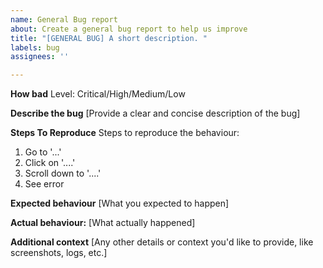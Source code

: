 ```yaml
---
name: General Bug report
about: Create a general bug report to help us improve
title: "[GENERAL BUG] A short description. "
labels: bug
assignees: ''

---
```


**How bad**
Level: Critical/High/Medium/Low

**Describe the bug**
[Provide a clear and concise description of the bug]

**Steps To Reproduce**
Steps to reproduce the behaviour:
1. Go to '...'
2. Click on '....'
3. Scroll down to '....'
4. See error

**Expected behaviour**
[What you expected to happen]

**Actual behaviour:**
[What actually happened]

**Additional context**
[Any other details or context you'd like to provide, like screenshots, logs, etc.]

